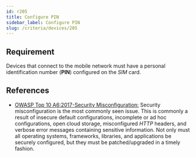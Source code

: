 ```yaml
---
id: r205
title: Configure PIN
sidebar_label: Configure PIN
slug: /criteria/devices/205
---
```


## Requirement

Devices that connect to the mobile network
must have a personal identification number
(**PIN**) configured on the *SIM* card.

## References

- [OWASP Top 10 A6:2017-Security Misconfiguration:](https://owasp.org/www-project-top-ten/OWASP_Top_Ten_2017/Top_10-2017_A6-Security_Misconfiguration)
Security misconfiguration
is the most commonly seen issue.
This is commonly a result
of insecure default configurations,
incomplete or ad hoc configurations,
open cloud storage,
misconfigured *HTTP* headers,
and verbose error messages
containing sensitive information.
Not only must all operating systems,
frameworks, libraries,
and applications be securely configured,
but they must be patched/upgraded
in a timely fashion.
